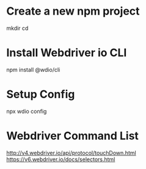 Create a new npm project 
=========================
mkdir <projectname>
cd <projectname>

Install Webdriver io CLI
=========================
npm install @wdio/cli

Setup Config
=============
npx wdio config


Webdriver Command List
=======================
http://v4.webdriver.io/api/protocol/touchDown.html
https://v6.webdriver.io/docs/selectors.html
